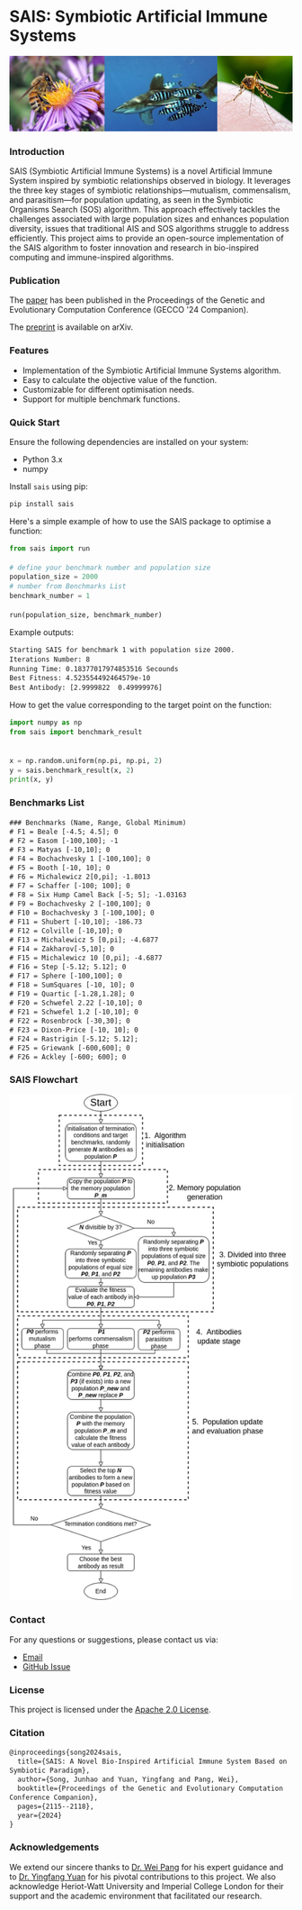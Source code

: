 # SAIS: Symbiotic Artificial Immune Systems

![Symbiotic](https://raw.githubusercontent.com/Rqcker/ImageHosting/master/dissertation/symbio3.png)

### Introduction
SAIS (Symbiotic Artificial Immune Systems) is a novel Artificial Immune System inspired by symbiotic relationships observed in biology. It leverages the three key stages of symbiotic relationships—mutualism, commensalism, and parasitism—for population updating, as seen in the Symbiotic Organisms Search (SOS) algorithm. This approach effectively tackles the challenges associated with large population sizes and enhances population diversity, issues that traditional AIS and SOS algorithms struggle to address efficiently. This project aims to provide an open-source implementation of the SAIS algorithm to foster innovation and research in bio-inspired computing and immune-inspired algorithms.

### Publication

The [paper](https://dl.acm.org/doi/abs/10.1145/3638530.3664188) has been published in the Proceedings of the Genetic and Evolutionary Computation Conference (GECCO '24 Companion).

The [preprint](https://arxiv.org/abs/2402.07244) is available on arXiv.

### Features

- Implementation of the Symbiotic Artificial Immune Systems algorithm.
- Easy to calculate the objective value of the function.
- Customizable for different optimisation needs.
- Support for multiple benchmark functions.

### Quick Start

Ensure the following dependencies are installed on your system:
- Python 3.x
- numpy

Install `sais` using pip:

```bash
pip install sais
```

Here's a simple example of how to use the SAIS package to optimise a function:

```python
from sais import run

# define your benchmark number and population size
population_size = 2000
# number from Benchmarks List
benchmark_number = 1

run(population_size, benchmark_number)
```

Example outputs:
```bash
Starting SAIS for benchmark 1 with population size 2000.
Iterations Number: 8
Running Time: 0.18377017974853516 Secounds
Best Fitness: 4.523554492464579e-10
Best Antibody: [2.9999822  0.49999976]
```

How to get the value corresponding to the target point on the function:
```python
import numpy as np
from sais import benchmark_result


x = np.random.uniform(np.pi, np.pi, 2)
y = sais.benchmark_result(x, 2)
print(x, y)
```

### Benchmarks List
```
### Benchmarks (Name, Range, Global Minimum)
# F1 = Beale [-4.5; 4.5]; 0
# F2 = Easom [-100,100]; -1
# F3 = Matyas [-10,10]; 0
# F4 = Bochachvesky 1 [-100,100]; 0
# F5 = Booth [-10, 10]; 0
# F6 = Michalewicz 2[0,pi]; -1.8013
# F7 = Schaffer [-100; 100]; 0
# F8 = Six Hump Camel Back [-5; 5]; -1.03163
# F9 = Bochachvesky 2 [-100,100]; 0
# F10 = Bochachvesky 3 [-100,100]; 0
# F11 = Shubert [-10,10]; -186.73
# F12 = Colville [-10,10]; 0
# F13 = Michalewicz 5 [0,pi]; -4.6877
# F14 = Zakharov[-5,10]; 0
# F15 = Michalewicz 10 [0,pi]; -4.6877
# F16 = Step [-5.12; 5.12]; 0
# F17 = Sphere [-100,100]; 0
# F18 = SumSquares [-10, 10]; 0
# F19 = Quartic [-1.28,1.28]; 0
# F20 = Schwefel 2.22 [-10,10]; 0
# F21 = Schwefel 1.2 [-10,10]; 0
# F22 = Rosenbrock [-30,30]; 0
# F23 = Dixon-Price [-10, 10]; 0
# F24 = Rastrigin [-5.12; 5.12];
# F25 = Griewank [-600,600]; 0
# F26 = Ackley [-600; 600]; 0
```

### SAIS Flowchart
![Flowchart](https://raw.githubusercontent.com/Rqcker/ImageHosting/master/dissertation/flowchart.png)

### Contact
For any questions or suggestions, please contact us via:
- [Email](mailto:junhao.song23@imperial.ac.uk)
- [GitHub Issue](https://github.com/Rqcker/SymbioticAIS/issues)

### License
This project is licensed under the [Apache 2.0 License](LICENSE).

### Citation
```bibtext
@inproceedings{song2024sais,
  title={SAIS: A Novel Bio-Inspired Artificial Immune System Based on Symbiotic Paradigm},
  author={Song, Junhao and Yuan, Yingfang and Pang, Wei},
  booktitle={Proceedings of the Genetic and Evolutionary Computation Conference Companion},
  pages={2115--2118},
  year={2024}
}
```

### Acknowledgements

We extend our sincere thanks to [Dr. Wei Pang](https://pangwei.eu.org/) for his expert guidance and to [Dr. Yingfang Yuan](https://yuanjames.github.io/) for his pivotal contributions to this project. We also acknowledge Heriot-Watt University and Imperial College London for their support and the academic environment that facilitated our research.

